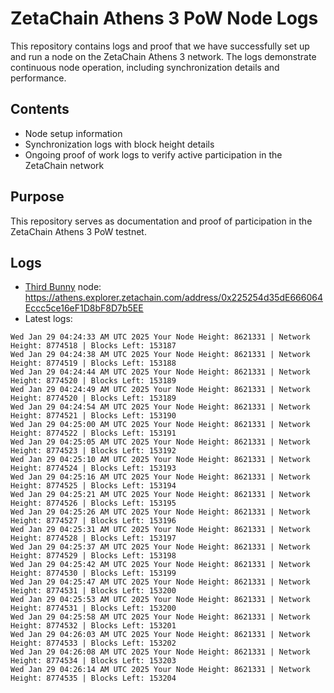 # ZetaChain Athens 3 PoW Node Logs
This repository contains logs and proof that we have successfully set up and run a node on the ZetaChain Athens 3 network. The logs demonstrate continuous node operation, including synchronization details and performance.

## Contents
- Node setup information
- Synchronization logs with block height details
- Ongoing proof of work logs to verify active participation in the ZetaChain network

## Purpose
This repository serves as documentation and proof of participation in the ZetaChain Athens 3 PoW testnet.

## Logs

- [Third Bunny](https://thirdbunny.xyz/) node: https://athens.explorer.zetachain.com/address/0x225254d35dE666064Eccc5ce16eF1D8bF8D7b5EE
- Latest logs:
```
Wed Jan 29 04:24:33 AM UTC 2025 Your Node Height: 8621331 | Network Height: 8774518 | Blocks Left: 153187
Wed Jan 29 04:24:38 AM UTC 2025 Your Node Height: 8621331 | Network Height: 8774519 | Blocks Left: 153188
Wed Jan 29 04:24:44 AM UTC 2025 Your Node Height: 8621331 | Network Height: 8774520 | Blocks Left: 153189
Wed Jan 29 04:24:49 AM UTC 2025 Your Node Height: 8621331 | Network Height: 8774520 | Blocks Left: 153189
Wed Jan 29 04:24:54 AM UTC 2025 Your Node Height: 8621331 | Network Height: 8774521 | Blocks Left: 153190
Wed Jan 29 04:25:00 AM UTC 2025 Your Node Height: 8621331 | Network Height: 8774522 | Blocks Left: 153191
Wed Jan 29 04:25:05 AM UTC 2025 Your Node Height: 8621331 | Network Height: 8774523 | Blocks Left: 153192
Wed Jan 29 04:25:10 AM UTC 2025 Your Node Height: 8621331 | Network Height: 8774524 | Blocks Left: 153193
Wed Jan 29 04:25:16 AM UTC 2025 Your Node Height: 8621331 | Network Height: 8774525 | Blocks Left: 153194
Wed Jan 29 04:25:21 AM UTC 2025 Your Node Height: 8621331 | Network Height: 8774526 | Blocks Left: 153195
Wed Jan 29 04:25:26 AM UTC 2025 Your Node Height: 8621331 | Network Height: 8774527 | Blocks Left: 153196
Wed Jan 29 04:25:31 AM UTC 2025 Your Node Height: 8621331 | Network Height: 8774528 | Blocks Left: 153197
Wed Jan 29 04:25:37 AM UTC 2025 Your Node Height: 8621331 | Network Height: 8774529 | Blocks Left: 153198
Wed Jan 29 04:25:42 AM UTC 2025 Your Node Height: 8621331 | Network Height: 8774530 | Blocks Left: 153199
Wed Jan 29 04:25:47 AM UTC 2025 Your Node Height: 8621331 | Network Height: 8774531 | Blocks Left: 153200
Wed Jan 29 04:25:53 AM UTC 2025 Your Node Height: 8621331 | Network Height: 8774531 | Blocks Left: 153200
Wed Jan 29 04:25:58 AM UTC 2025 Your Node Height: 8621331 | Network Height: 8774532 | Blocks Left: 153201
Wed Jan 29 04:26:03 AM UTC 2025 Your Node Height: 8621331 | Network Height: 8774533 | Blocks Left: 153202
Wed Jan 29 04:26:08 AM UTC 2025 Your Node Height: 8621331 | Network Height: 8774534 | Blocks Left: 153203
Wed Jan 29 04:26:14 AM UTC 2025 Your Node Height: 8621331 | Network Height: 8774535 | Blocks Left: 153204
```
